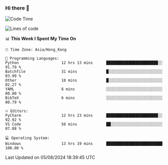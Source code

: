 ### Hi there 👋

<!--
**RoiexLee/RoiexLee** is a ✨ _special_ ✨ repository because its `README.md` (this file) appears on your GitHub profile.

Here are some ideas to get you started:

- 🔭 I’m currently working on ...
- 🌱 I’m currently learning ...
- 👯 I’m looking to collaborate on ...
- 🤔 I’m looking for help with ...
- 💬 Ask me about ...
- 📫 How to reach me: ...
- 😄 Pronouns: ...
- ⚡ Fun fact: ...
-->

<!--START_SECTION:waka-->
![Code Time](http://img.shields.io/badge/Code%20Time-630%20hrs%2036%20mins-blue)

![Lines of code](https://img.shields.io/badge/From%20Hello%20World%20I%27ve%20Written-38.4%20thousand%20lines%20of%20code-blue)

📊 **This Week I Spent My Time On** 

```text
🕑︎ Time Zone: Asia/Hong_Kong

💬 Programming Languages: 
Python                   12 hrs 13 mins      ███████████████████████░░   91.79 % 
Batchfile                31 mins             █░░░░░░░░░░░░░░░░░░░░░░░░   03.99 % 
Other                    18 mins             █░░░░░░░░░░░░░░░░░░░░░░░░   02.27 % 
YAML                     6 mins              ░░░░░░░░░░░░░░░░░░░░░░░░░   00.80 % 
BibTeX                   6 mins              ░░░░░░░░░░░░░░░░░░░░░░░░░   00.79 % 

🔥 Editors: 
PyCharm                  12 hrs 23 mins      ███████████████████████░░   92.92 % 
VS Code                  56 mins             ██░░░░░░░░░░░░░░░░░░░░░░░   07.08 % 

💻 Operating System: 
Windows                  13 hrs 19 mins      █████████████████████████   100.00 % 
```


 Last Updated on 05/08/2024 18:39:45 UTC
<!--END_SECTION:waka-->
